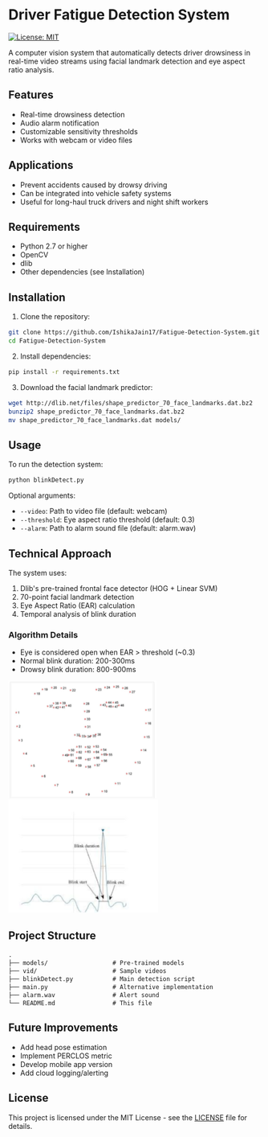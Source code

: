 # Driver Fatigue Detection System

[![License: MIT](https://img.shields.io/badge/License-MIT-yellow.svg)](https://opensource.org/licenses/MIT)

A computer vision system that automatically detects driver drowsiness in real-time video streams using facial landmark detection and eye aspect ratio analysis.

## Features
- Real-time drowsiness detection
- Audio alarm notification
- Customizable sensitivity thresholds
- Works with webcam or video files

## Applications
- Prevent accidents caused by drowsy driving
- Can be integrated into vehicle safety systems
- Useful for long-haul truck drivers and night shift workers

## Requirements
- Python 2.7 or higher
- OpenCV
- dlib
- Other dependencies (see Installation)

## Installation

1. Clone the repository:
```bash
git clone https://github.com/IshikaJain17/Fatigue-Detection-System.git
cd Fatigue-Detection-System
```

2. Install dependencies:
```bash
pip install -r requirements.txt
```

3. Download the facial landmark predictor:
```bash
wget http://dlib.net/files/shape_predictor_70_face_landmarks.dat.bz2
bunzip2 shape_predictor_70_face_landmarks.dat.bz2
mv shape_predictor_70_face_landmarks.dat models/
```

## Usage
To run the detection system:
```bash
python blinkDetect.py
```

Optional arguments:
- `--video`: Path to video file (default: webcam)
- `--threshold`: Eye aspect ratio threshold (default: 0.3)
- `--alarm`: Path to alarm sound file (default: alarm.wav)

## Technical Approach
The system uses:
1. Dlib's pre-trained frontal face detector (HOG + Linear SVM)
2. 70-point facial landmark detection
3. Eye Aspect Ratio (EAR) calculation
4. Temporal analysis of blink duration

### Algorithm Details
- Eye is considered open when EAR > threshold (~0.3)
- Normal blink duration: 200-300ms
- Drowsy blink duration: 800-900ms

![Facial Landmarks](face.PNG)
![Eye Aspect Ratio](eye_aspect_ratio.PNG)

## Project Structure
```
.
├── models/                  # Pre-trained models
├── vid/                     # Sample videos
├── blinkDetect.py           # Main detection script
├── main.py                  # Alternative implementation
├── alarm.wav                # Alert sound
└── README.md                # This file
```

## Future Improvements
- Add head pose estimation
- Implement PERCLOS metric
- Develop mobile app version
- Add cloud logging/alerting

## License
This project is licensed under the MIT License - see the [LICENSE](LICENSE) file for details.
